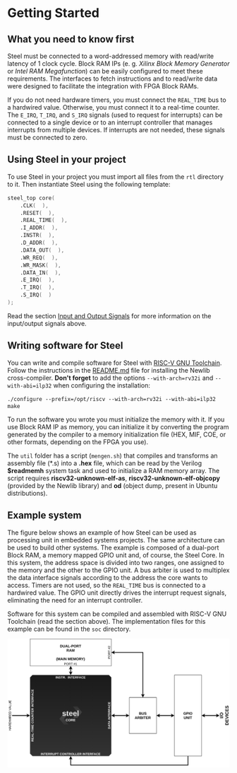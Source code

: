 # Getting Started

## What you need to know first

Steel must be connected to a word-addressed memory with read/write latency of 1 clock cycle. Block RAM IPs (e. g. *Xilinx Block Memory Generator* or *Intel RAM Megafunction*) can be easily configured to meet these requirements. The interfaces to fetch instructions and to read/write data were designed to facilitate the integration with FPGA Block RAMs.

If you do not need hardware timers, you must connect the `REAL_TIME` bus to a hardwired value. Otherwise, you must connect it to a real-time counter. The `E_IRQ`, `T_IRQ`, and `S_IRQ` signals (used to request for interrupts) can be connected to a single device or to an interrupt controller that manages interrupts from multiple devices. If interrupts are not needed, these signals must be connected to zero.

## Using Steel in your project

To use Steel in your project you must import all files from the `rtl` directory to it. Then instantiate Steel using the following template:

```verilog
steel_top core(
    .CLK(  ),
    .RESET(  ),
    .REAL_TIME(  ), 
    .I_ADDR(  ),
    .INSTR(  ),
    .D_ADDR(  ),
    .DATA_OUT(  ),
    .WR_REQ(  ),
    .WR_MASK(  ),
    .DATA_IN(  ),
    .E_IRQ(  ),
    .T_IRQ(  ),
    .S_IRQ(  )
);
```

Read the section [Input and Output Signals](steelio.md) for more information on the input/output signals above.

## Writing software for Steel

You can write and compile software for Steel with [RISC-V GNU Toolchain](https://github.com/riscv/riscv-gnu-toolchain). Follow the instructions in the [README.md](https://github.com/riscv/riscv-gnu-toolchain/blob/master/README.md) file for installing the Newlib cross-compiler. **Don't forget** to add the options `--with-arch=rv32i` and `--with-abi=ilp32` when configuring the installation:

```
./configure --prefix=/opt/riscv --with-arch=rv32i --with-abi=ilp32
make
```

To run the software you wrote you must initialize the memory with it. If you use Block RAM IP as memory, you can initialize it by converting the program generated by the compiler to a memory initialization file (HEX, MIF, COE, or other formats, depending on the FPGA you use).

The `util` folder has a script (`mengen.sh`) that compiles and transforms an assembly file (\*.s) into a **.hex** file, which can be read by the Verilog **$readmemh** system task and used to initialize a RAM memory array. The script requires **riscv32-unknown-elf-as**, **riscv32-unknown-elf-objcopy** (provided by the Newlib library) and **od** (object dump, present in Ubuntu distributions).

## Example system

The figure below shows an example of how Steel can be used as processing unit in embedded systems projects. The same architecture can be used to build other systems. The example is composed of a dual-port Block RAM, a memory mapped GPIO unit and, of course, the Steel Core. In this system, the address space is divided into two ranges, one assigned to the memory and the other to the GPIO unit. A bus arbiter is used to multiplex the data interface signals according to the address the core wants to access. Timers are not used, so the `REAL_TIME` bus is connected to a hardwired value. The GPIO unit directly drives the interrupt request signals, eliminating the need for an interrupt controller.

Software for this system can be compiled and assembled with RISC-V GNU Toolchain (read the section above). The implementation files for this example can be found in the `soc` directory.

![Steel SoC example](images/steel-soc.png)
